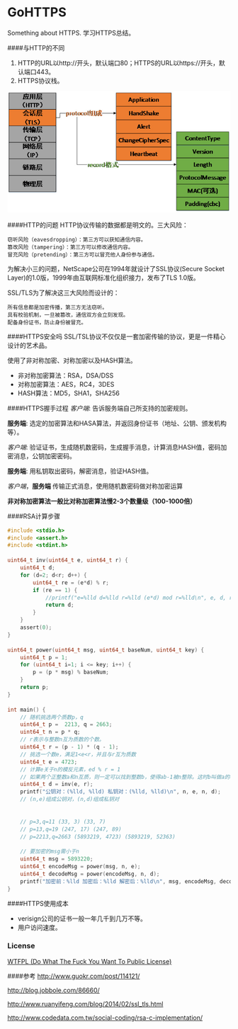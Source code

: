 # GoHTTPS
Something about HTTPS. 学习HTTPS总结。

####与HTTP的不同
1. HTTP的URL以http://开头，默认端口80；HTTPS的URL以https://开头，默认端口443。
2. HTTPS协议栈。

![HTTPS协议栈](https://raw.githubusercontent.com/KaiZhang890/GoHTTPS/master/HTTPS协议栈.jpg)
	
####HTTP的问题
HTTP协议传输的数据都是明文的。三大风险：
	
	窃听风险（eavesdropping）：第三方可以获知通信内容。
	篡改风险（tampering）：第三方可以修改通信内容。
	冒充风险（pretending）：第三方可以冒充他人身份参与通信。
	
为解决小三的问题，NetScape公司在1994年就设计了SSL协议(Secure Socket Layer)的1.0版，1999年由互联网标准化组织接力，发布了TLS 1.0版。

SSL/TLS为了解决这三大风险而设计的：

	所有信息都是加密传播，第三方无法窃听。
	具有校验机制，一旦被篡改，通信双方会立刻发现。
	配备身份证书，防止身份被冒充。

####HTTPS安全吗
SSL/TSL协议不仅仅是一套加密传输的协议，更是一件精心设计的艺术品。

使用了非对称加密、对称加密以及HASH算法。

* 非对称加密算法：RSA，DSA/DSS
* 对称加密算法：AES，RC4，3DES
* HASH算法：MD5，SHA1，SHA256

####HTTPS握手过程
*客户端*: 告诉服务端自己所支持的加密规则。

**服务端**: 选定的加密算法和HASA算法，并返回身份证书（地址、公钥、颁发机构等）。

*客户端*: 验证证书，生成随机数密码，生成握手消息，计算消息HASH值，密码加密消息，公钥加密密码。

**服务端**: 用私钥取出密码，解密消息，验证HASH值。

*客户端*，**服务端** 传输正式消息，使用随机数密码做对称加密运算

**非对称加密算法一般比对称加密算法慢2-3个数量级（100-1000倍）**

####RSA计算步骤
```c
#include <stdio.h>
#include <assert.h>
#include <stdint.h>

uint64_t inv(uint64_t e, uint64_t r) {
    uint64_t d;
    for (d=2; d<r; d++) {
        uint64_t re = (e*d) % r;
        if (re == 1) {
            //printf("e=%lld d=%lld r=%lld (e*d) mod r=%lld\n", e, d, r, re);
            return d;
        }
    }
    assert(0);
}

uint64_t power(uint64_t msg, uint64_t baseNum, uint64_t key) {
    uint64_t p = 1;
    for (uint64_t i=1; i <= key; i++) {
        p = (p * msg) % baseNum;
    }
    return p;
}

int main() {
    // 随机挑选两个质数p，q
    uint64_t p =  2213, q = 2663;
    uint64_t n = p * q;
    // r表示与整数n互为质数的个数。
    uint64_t r = (p - 1) * (q - 1);
    // 挑选一个数e，满足1<e<r，并且与r互为质数
    uint64_t e = 4723;
    // 计算e关于n的模反元素，ed % r = 1
    // 如果两个正整数a和n互质，则一定可以找到整数b，使得ab-1被n整除。这时b叫做a的模反元素。
    uint64_t d = inv(e, r);
    printf("公钥对：(%lld, %lld) 私钥对：(%lld, %lld)\n", n, e, n, d);
    // (n,e)组成公钥对，(n,d)组成私钥对
    
    
    // p=3,q=11 (33, 3) (33, 7)
    // p=13,q=19 (247, 17) (247, 89)
    // p=2213,q=2663 (5893219, 4723) (5893219, 52363)
    
    // 要加密的msg需小于n
    uint64_t msg = 5893220;
    uint64_t encodeMsg = power(msg, n, e);
    uint64_t decodeMsg = power(encodeMsg, n, d);
    printf("加密前：%lld 加密后：%lld 解密后：%lld\n", msg, encodeMsg, decodeMsg);
}
```

####HTTPS使用成本
* verisign公司的证书一般一年几千到几万不等。
* 用户访问速度。

### License
[WTFPL (Do What The Fuck You Want To Public License)](http://www.wtfpl.net)

####参考
http://www.guokr.com/post/114121/

http://blog.jobbole.com/86660/

http://www.ruanyifeng.com/blog/2014/02/ssl_tls.html

http://www.codedata.com.tw/social-coding/rsa-c-implementation/